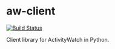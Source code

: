 aw-client
============

[![Build Status](https://travis-ci.org/ActivityWatch/aw-client.svg?branch=master)](https://travis-ci.org/ActivityWatch/aw-client)

Client library for ActivityWatch in Python.

